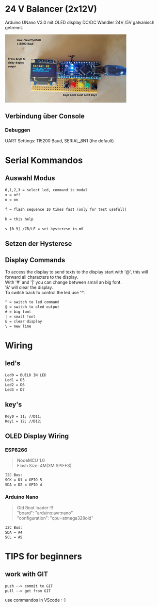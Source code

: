 # 24 V Balancer (2x12V)
Arduino UNano V3.0 mit OLED display
DC/DC Wandler 24V /5V galvanisch getrennt.

<img src="images/arduino-serial-ui.jpg" alt="arduino-ui-test-board" width="400"/>




## Verbindung über Console 

### Debuggen
UART Settings: 115200 Baud, SERIAL_8N1 (the default)


# Serial Kommandos
## Auswahl Modus



    0,1,2,3 = select led, command is modal
    x = off
    o = on

    f = flash sequence 10 times fast (only for test usefull)

    h = this help

    s [0-9] /CR/LF = set hysterese in mV

## Setzen der Hysterese


## Display Commands
To access the display to send texts to the display start with '@', this will forward all characters to the display.  
With '#' and '|' you can change between small an big font.  
'&' will clear the display.  
To switch back to control the led use '^'.   

    ^ = switch to led command
    @ = switch to oled output
    # = big font
    | = small font
    & = clear display
    \ = new line
    


  
# Wiring
## led's
    Led0 = BUILD IN LED
    Led1 = D5
    Led2 = D6
    Led3 = D7

## key's
    Key0 = 11; //D11;
    Key1 = 12; //D12;

## OLED Display Wiring
### ESP8266
> NodeMCU 1.0  
> Flash Size: 4M(3M SPIFFS)  

    I2C Bus:
    SCK = D1 = GPIO 5
    SDA = D2 = GPIO 4

### Arduino Nano
> Old Boot loader !!!  
> "board": "arduino:avr:nano"  
> "configuration": "cpu=atmega328old"  

    I2C Bus:
    SDA = A4
    SCL = A5




# TIPS for beginners
## work with GIT
    push --> commit to GIT   
    pull --> get from GIT

use commandos in VScode :-)
